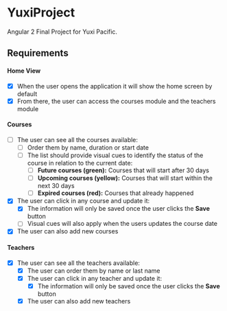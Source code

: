 # YuxiProject

Angular 2 Final Project for Yuxi Pacific.

## Requirements

#### Home View
- [x] When the user opens the application it will show the home screen by default
- [x] From there, the user can access the courses module and the teachers module

#### Courses
- [ ] The user can see all the courses available:
	- [ ] Order them by name, duration or start date
	- [ ] The list should provide visual cues to identify the status of the course in relation to the current date:
		- [ ] **Future courses (green):** Courses that will start after 30 days
		- [ ] **Upcoming courses (yellow):** Courses that will start within the next 30 days
		- [ ] **Expired courses (red):** Courses that already happened
- [x] The user can click in any course and update it:
	- [x] The information will only be saved once the user clicks the **Save** button
	- [ ] Visual cues will also apply when the users updates the course date
- [x] The user can also add new courses

#### Teachers
- [x] The user can see all the teachers available:
	- [x] The user can order them by name or last name
	- [x] The user can click in any teacher and update it:
		- [x] The information will only be saved once the user clicks the **Save** button
	- [x] The user can also add new teachers
